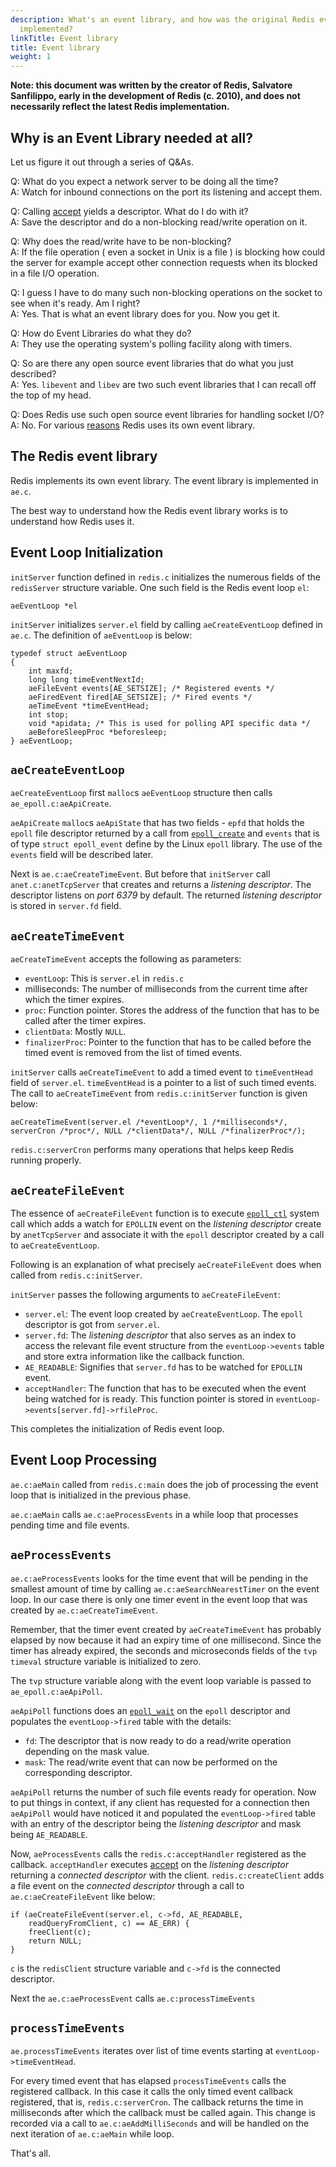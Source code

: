 ```yaml
---
description: What's an event library, and how was the original Redis event library
  implemented?
linkTitle: Event library
title: Event library
weight: 1
---
```


**Note: this document was written by the creator of Redis, Salvatore Sanfilippo, early in the development of Redis (c. 2010), and does not necessarily reflect the latest Redis implementation.**

## Why is an Event Library needed at all?

Let us figure it out through a series of Q&As.

Q: What do you expect a network server to be doing all the time? <br/>
A: Watch for inbound connections on the port its listening and accept them.

Q: Calling [accept](http://man.cx/accept%282%29) yields a descriptor. What do I do with it?<br/>
A: Save the descriptor and do a non-blocking read/write operation on it.

Q: Why does the read/write have to be non-blocking?<br/>
A: If the file operation ( even a socket in Unix is a file ) is blocking how could the server for example accept other connection requests when its blocked in a file I/O operation.

Q: I guess I have to do many such non-blocking operations on the socket to see when it's ready. Am I right?<br/>
A: Yes. That is what an event library does for you. Now you get it.

Q: How do Event Libraries do what they do?<br/>
A: They use the operating system's polling facility along with timers.

Q: So are there any open source event libraries that do what you just described? <br/>
A: Yes. `libevent` and `libev` are two such event libraries that I can recall off the top of my head.

Q: Does Redis use such open source event libraries for handling socket I/O?<br/>
A: No. For various [reasons](http://groups.google.com/group/redis-db/browse_thread/thread/b52814e9ef15b8d0/) Redis uses its own event library.

## The Redis event library

Redis implements its own event library. The event library is implemented in `ae.c`.

The best way to understand how the Redis event library works is to understand how Redis uses it.

Event Loop Initialization
---

`initServer` function defined in `redis.c` initializes the numerous fields of the `redisServer` structure variable. One such field is the Redis event loop `el`:

    aeEventLoop *el

`initServer` initializes `server.el` field by calling `aeCreateEventLoop` defined in `ae.c`. The definition of `aeEventLoop` is below:

    typedef struct aeEventLoop
    {
        int maxfd;
        long long timeEventNextId;
        aeFileEvent events[AE_SETSIZE]; /* Registered events */
        aeFiredEvent fired[AE_SETSIZE]; /* Fired events */
        aeTimeEvent *timeEventHead;
        int stop;
        void *apidata; /* This is used for polling API specific data */
        aeBeforeSleepProc *beforesleep;
    } aeEventLoop;

`aeCreateEventLoop`
---

`aeCreateEventLoop` first `malloc`s `aeEventLoop` structure then calls `ae_epoll.c:aeApiCreate`.

`aeApiCreate` `malloc`s `aeApiState` that has two fields - `epfd` that holds the `epoll` file descriptor returned by a call from [`epoll_create`](http://man.cx/epoll_create%282%29) and `events` that is of type `struct epoll_event` define by the Linux `epoll` library. The use of the `events` field will be  described later.

Next is `ae.c:aeCreateTimeEvent`. But before that `initServer` call `anet.c:anetTcpServer` that creates and returns a _listening descriptor_. The descriptor listens on *port 6379* by default. The returned  _listening descriptor_ is stored in `server.fd` field.

`aeCreateTimeEvent`
---

`aeCreateTimeEvent` accepts the following as parameters:

  * `eventLoop`: This is `server.el` in `redis.c`
  * milliseconds: The number of milliseconds from the current time after which the timer expires.
  * `proc`: Function pointer. Stores the address of the function that has to be called after the timer expires.
  * `clientData`: Mostly `NULL`.
  * `finalizerProc`: Pointer to the function that has to be called before the timed event is removed from the list of timed events.

`initServer` calls `aeCreateTimeEvent` to add a timed event to `timeEventHead` field of `server.el`. `timeEventHead` is a pointer to a list of such timed events. The call to `aeCreateTimeEvent` from `redis.c:initServer` function is given below:

    aeCreateTimeEvent(server.el /*eventLoop*/, 1 /*milliseconds*/, serverCron /*proc*/, NULL /*clientData*/, NULL /*finalizerProc*/);

`redis.c:serverCron` performs many operations that helps keep Redis running properly.

`aeCreateFileEvent`
---

The essence of `aeCreateFileEvent` function is to execute [`epoll_ctl`](http://man.cx/epoll_ctl) system call which adds a watch for `EPOLLIN` event on the _listening descriptor_ create by `anetTcpServer` and associate it with the `epoll` descriptor created by a call to `aeCreateEventLoop`.

Following is an explanation of what precisely `aeCreateFileEvent` does when called from `redis.c:initServer`.

`initServer` passes the following arguments to `aeCreateFileEvent`:

  * `server.el`: The event loop created by `aeCreateEventLoop`. The `epoll` descriptor is got from `server.el`.
  * `server.fd`: The _listening descriptor_ that also serves as an index to access the relevant file event structure from the `eventLoop->events` table and store extra information like the callback function.
  * `AE_READABLE`: Signifies that `server.fd` has to be watched for `EPOLLIN` event.
  * `acceptHandler`: The function that has to be executed when the event being watched for is ready. This function pointer is stored in `eventLoop->events[server.fd]->rfileProc`.

This completes the initialization of Redis event loop.

Event Loop Processing
---

`ae.c:aeMain` called from `redis.c:main` does the job of processing the event loop that is initialized in the previous phase.

`ae.c:aeMain` calls `ae.c:aeProcessEvents` in a while loop that processes pending time and file events.

`aeProcessEvents`
---

`ae.c:aeProcessEvents` looks for the time event that will be pending in the smallest amount of time by calling `ae.c:aeSearchNearestTimer` on the event loop. In our case there is only one timer event in the event loop that was created by `ae.c:aeCreateTimeEvent`.

Remember, that the timer event created by `aeCreateTimeEvent` has probably elapsed by now because it had an expiry time of one millisecond. Since the timer has already expired, the seconds and microseconds fields of the `tvp` `timeval` structure variable is initialized to zero.

The `tvp` structure variable along with the event loop variable is passed to `ae_epoll.c:aeApiPoll`.

`aeApiPoll` functions does an [`epoll_wait`](http://man.cx/epoll_wait) on the `epoll` descriptor and populates the `eventLoop->fired` table with the details:

  * `fd`: The descriptor that is now ready to do a read/write operation depending on the mask value.
  * `mask`: The read/write event that can now be performed on the corresponding descriptor.

`aeApiPoll` returns the number of such file events ready for operation. Now to put things in context, if any client has requested for a connection then `aeApiPoll` would have noticed it and populated the `eventLoop->fired` table with an entry of the descriptor being the _listening descriptor_ and mask being `AE_READABLE`.

Now, `aeProcessEvents` calls the `redis.c:acceptHandler` registered as the callback. `acceptHandler` executes [accept](http://man.cx/accept) on the _listening descriptor_ returning a _connected descriptor_ with the client. `redis.c:createClient` adds a file event on the _connected descriptor_ through a call to `ae.c:aeCreateFileEvent` like below:

    if (aeCreateFileEvent(server.el, c->fd, AE_READABLE,
        readQueryFromClient, c) == AE_ERR) {
        freeClient(c);
        return NULL;
    }

`c` is the `redisClient` structure variable and `c->fd` is the connected descriptor.

Next the `ae.c:aeProcessEvent` calls `ae.c:processTimeEvents`

`processTimeEvents`
---

`ae.processTimeEvents` iterates over list of time events starting at `eventLoop->timeEventHead`.

For every timed event that has elapsed `processTimeEvents` calls the registered callback. In this case it calls the only timed event callback registered, that is, `redis.c:serverCron`. The callback returns the time in milliseconds after which the callback must be called again. This change is recorded via a call to `ae.c:aeAddMilliSeconds` and will be handled on the next iteration of `ae.c:aeMain` while loop.

That's all.
